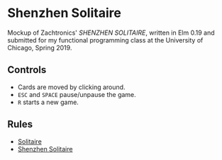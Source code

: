 # Shenzhen Solitaire
Mockup of Zachtronics' _SHENZHEN SOLITAIRE_, written in Elm 0.19 and submitted for my functional programming class at the University of Chicago, Spring 2019.

## Controls
- Cards are moved by clicking around.
- `ESC` and `SPACE` pause/unpause the game.
- `R` starts a new game.

## Rules
- [Solitaire](https://bicyclecards.com/how-to-play/solitaire/)
- [Shenzhen Solitaire](https://shenzhen-io.fandom.com/wiki/Shenzhen_Solitaire)

